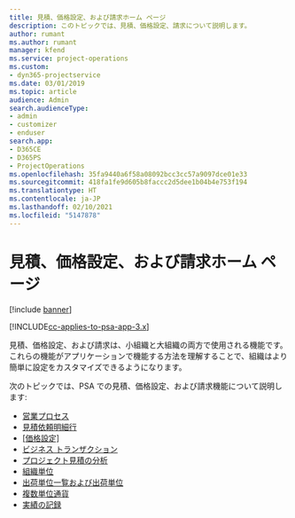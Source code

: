 ```yaml
---
title: 見積、価格設定、および請求ホーム ページ
description: このトピックでは、見積、価格設定、請求について説明します。
author: rumant
ms.author: rumant
manager: kfend
ms.service: project-operations
ms.custom:
- dyn365-projectservice
ms.date: 03/01/2019
ms.topic: article
audience: Admin
search.audienceType:
- admin
- customizer
- enduser
search.app:
- D365CE
- D365PS
- ProjectOperations
ms.openlocfilehash: 35fa9440a6f58a08092bcc3cc57a9097dce01e33
ms.sourcegitcommit: 418fa1fe9d605b8faccc2d5dee1b04b4e753f194
ms.translationtype: HT
ms.contentlocale: ja-JP
ms.lasthandoff: 02/10/2021
ms.locfileid: "5147878"
---
```

# <a name="quoting-pricing-and-billing-home-page"></a>見積、価格設定、および請求ホーム ページ

[!include [banner](../includes/psa-now-project-operations.md)]

[!INCLUDE[cc-applies-to-psa-app-3.x](../includes/cc-applies-to-psa-app-3x.md)]

見積、価格設定、および請求は、小組織と大組織の両方で使用される機能です。 これらの機能がアプリケーションで機能する方法を理解することで、組織はより簡単に設定をカスタマイズできるようになります。

次のトピックでは、PSA での見積、価格設定、および請求機能について説明します:

- [営業プロセス](basic-sales-process.md)
- [見積依頼明細行](basic-quote-lines.md)
- [[価格設定]](basic-pricing.md)
- [ビジネス トランザクション](basic-business-transactions.md)
- [プロジェクト見積の分析](basic-analyzing-quotes.md)
- [組織単位](advanced-organizational.md)
- [出荷単位一覧および出荷単位](advanced-units.md)
- [複数単位通貨](advanced-currency.md)
- [実績の記録](advanced-actuals.md)
